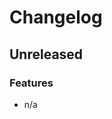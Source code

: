 <!--- This file is only needed so that workflow tests can run (they update this changelog) -->
# Changelog

## Unreleased

### Features

- n/a


